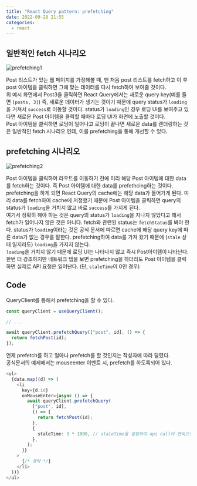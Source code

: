 ```yaml
---
title: "React Query pattern: prefetching"
date: 2022-09-28 21:55
categories:
  - react
---
```


## 일반적인 fetch 시나리오

![prefetching1](/images/prefetching1.png)

Post 리스트가 있는 웹 페이지를 가정해볼 때, 맨 처음 post 리스트를 fetch하고 이 후 post 아이템을 클릭하면 그에 맞는 데이터를 다시 fetch하여 보여줄 것이다.  
위 예시 화면에서 Post3을 클릭하면 React Query에서는 새로운 query key(예를 들면 `[posts, 3]`) 즉, 새로운 데이터가 생기는 것이기 때문에 query status가 `loading`을 거쳐서 `success`로 이동할 것이다.
status가 `loading`인 경우 로딩 UI를 보여주고 있다면 새로운 Post 아이템을 클릭할 때마다 로딩 UI가 화면에 노출할 것이다.  
Post 아이템을 클릭하면 로딩이 일어나고 로딩이 끝나면 새로운 data를 렌더링하는 것은 일반적인 fetch 시나리오 인데, 이를 prefetching을 통해 개선할 수 있다.

## prefetching 시나리오

![prefetching2](/images/prefetching2.png)

Post 아이템을 클릭하여 라우트를 이동하기 전에 미리 해당 Post 아이템에 대한 data를 fetch하는 것이다. 즉 Post 아이템에 대한 data를 prefethcing하는 것이다.  
prefetching을 하게 되면 React Query의 cache에는 해당 data가 들어가게 된다. 미리 data를 fetch하여 cache에 저정했기 때문에 Post 아이템을 클릭하면 query의 status가 `loading`을 거치지 않고 바로 `success`를 가지게 된다.  
여기서 정확히 해야 하는 것은 query의 status가 `loading`을 지나지 않았다고 해서 fetch가 일어나지 않은 것은 아니다. fetch와 관련된 status는 `fetchStatus`를 봐야 한다. status가 `loading`이라는 것은 공식 문서에 따르면 cache에 해당 query key에 따른 data가 없는 경우를 말한다. prefetching하여 data를 가져 왔기 때문에 (`stale` 상태 일지라도) `loading`을 가지지 않는다.  
`loading`을 거치지 않기 때문에 로딩 UI는 나타나지 않고 즉시 Post아이템이 나타난다. 한번 더 강조하지만 네트워크 탭을 보면 prefetching을 하더라도 Post 아이템을 클릭하면 실제로 API 요청은 일어난다. (단, `staleTime`이 0인 경우)

## Code

QueryClient를 통해서 prefetching을 할 수 있다.

```typescript
const queryClient = useQueryClient();

// ...

await queryClient.prefetchQuery(["post", id], () => {
  return fetchPost(id);
});
```

언제 prefetch를 하고 얼마나 prefetch를 할 것인지는 작성자에 따라 달렸다.  
공식문서의 예제에서는 mouseenter 이벤트 시, prefetch를 하도록되어 있다.

```typescript
<ul>
  {data.map((d) => (
    <li
      key={d.id}
      onMouseEnter={async () => {
        await queryClient.prefetchQuery(
          ["post", id],
          () => {
            return fetchPost(id);
          },
          {
            staleTime: 3 * 1000, // staleTime을 설정하여 api call이 연속으로 두 번 발생하지 않도록 했다.
          },
        );
      }}
    >
      {/* 생략 */}
    </li>
  ))}
</ul>
```
